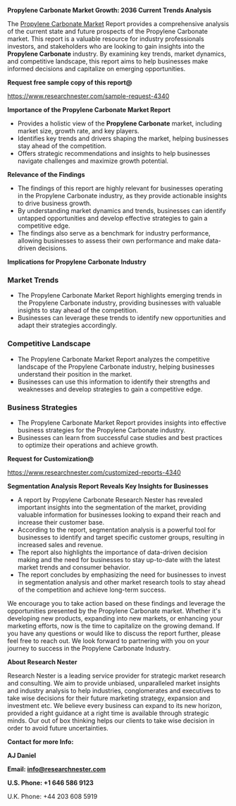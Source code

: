 ﻿<a name="_hlk168498031"></a><a name="_hlk168570615"></a>**Propylene Carbonate Market Growth: 2036 Current Trends Analysis**

The [Propylene Carbonate Market](https://www.researchnester.com/reports/propylene-carbonate-market/4340) Report provides a comprehensive analysis of the current state and future prospects of the Propylene Carbonate market. This report is a valuable resource for industry professionals investors, and stakeholders who are looking to gain insights into the **Propylene Carbonate** industry. By examining key trends, market dynamics, and competitive landscape, this report aims to help businesses make informed decisions and capitalize on emerging opportunities.

**Request free sample copy of this report@**

<https://www.researchnester.com/sample-request-4340> 

**Importance of the Propylene Carbonate Market Report**

- Provides a holistic view of the **Propylene Carbonate** market, including market size, growth rate, and key players.
- Identifies key trends and drivers shaping the market, helping businesses stay ahead of the competition.
- Offers strategic recommendations and insights to help businesses navigate challenges and maximize growth potential.

**Relevance of the Findings**

- The findings of this report are highly relevant for businesses operating in the Propylene Carbonate industry, as they provide actionable insights to drive business growth.
- By understanding market dynamics and trends, businesses can identify untapped opportunities and develop effective strategies to gain a competitive edge.
- The findings also serve as a benchmark for industry performance, allowing businesses to assess their own performance and make data-driven decisions.

**Implications for Propylene Carbonate Industry**
### **Market Trends**
- The Propylene Carbonate Market Report highlights emerging trends in the Propylene Carbonate industry, providing businesses with valuable insights to stay ahead of the competition.
- Businesses can leverage these trends to identify new opportunities and adapt their strategies accordingly.
### **Competitive Landscape**
- The Propylene Carbonate Market Report analyzes the competitive landscape of the Propylene Carbonate industry, helping businesses understand their position in the market.
- Businesses can use this information to identify their strengths and weaknesses and develop strategies to gain a competitive edge.
### **Business Strategies**
- The Propylene Carbonate Market Report provides insights into effective business strategies for the Propylene Carbonate industry.
- Businesses can learn from successful case studies and best practices to optimize their operations and achieve growth.

**Request for Customization@**

<https://www.researchnester.com/customized-reports-4340> 

**Segmentation Analysis Report Reveals Key Insights for Businesses**

- A report by Propylene Carbonate Research Nester has revealed important insights into the segmentation of the market, providing valuable information for businesses looking to expand their reach and increase their customer base.
- According to the report, segmentation analysis is a powerful tool for businesses to identify and target specific customer groups, resulting in increased sales and revenue.
- The report also highlights the importance of data-driven decision making and the need for businesses to stay up-to-date with the latest market trends and consumer behavior.
- The report concludes by emphasizing the need for businesses to invest in segmentation analysis and other market research tools to stay ahead of the competition and achieve long-term success.

We encourage you to take action based on these findings and leverage the opportunities presented by the Propylene Carbonate market. Whether it's developing new products, expanding into new markets, or enhancing your marketing efforts, now is the time to capitalize on the growing demand. If you have any questions or would like to discuss the report further, please feel free to reach out. We look forward to partnering with you on your journey to success in the Propylene Carbonate Industry.

**About Research Nester**

Research Nester is a leading service provider for strategic market research and consulting. We aim to provide unbiased, unparalleled market insights and industry analysis to help industries, conglomerates and executives to take wise decisions for their future marketing strategy, expansion and investment etc. We believe every business can expand to its new horizon, provided a right guidance at a right time is available through strategic minds. Our out of box thinking helps our clients to take wise decision in order to avoid future uncertainties.

**Contact for more Info:**

**AJ Daniel**

**Email: info@researchnester.com**

**U.S. Phone: +1 646 586 9123**

U.K. Phone: +44 203 608 5919



